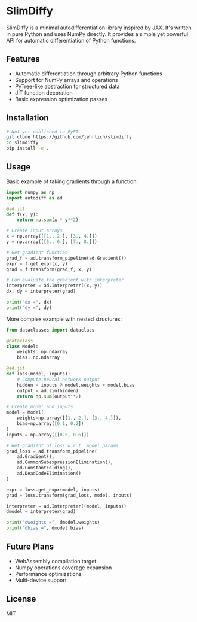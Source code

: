 # SlimDiffy

SlimDiffy is a minimal autodifferentiation library inspired by JAX. It's written in pure Python and uses NumPy directly. It provides a simple yet powerful API for automatic differentiation of Python functions.

## Features

- Automatic differentiation through arbitrary Python functions
- Support for NumPy arrays and operations
- PyTree-like abstraction for structured data
- JIT function decoration
- Basic expression optimization passes

## Installation

```bash
# Not yet published to PyPI
git clone https://github.com/jehrlich/slimdiffy
cd slimdiffy
pip install -e .
```

## Usage

Basic example of taking gradients through a function:

```python
import numpy as np
import autodiff as ad

@ad.jit
def f(x, y):
    return np.sum(x * y**2)

# Create input arrays
x = np.array([[1., 2.], [3., 4.]])
y = np.array([[5., 6.], [7., 8.]])

# Get gradient function
grad_f = ad.transform_pipeline(ad.Gradient())
expr = f.get_expr(x, y)
grad = f.transform(grad_f, x, y)

# Can evaluate the gradient with interpreter
interpreter = ad.Interpreter((x, y))
dx, dy = interpreter(grad)

print("dx =", dx)
print("dy =", dy)
```

More complex example with nested structures:

```python
from dataclasses import dataclass

@dataclass
class Model:
    weights: np.ndarray
    bias: np.ndarray

@ad.jit
def loss(model, inputs):
    # Compute neural network output
    hidden = inputs @ model.weights + model.bias
    output = ad.sin(hidden)
    return np.sum(output**2)

# Create model and inputs
model = Model(
    weights=np.array([[1., 2.], [3., 4.]]),
    bias=np.array([0.1, 0.2])
)
inputs = np.array([[0.5, 0.6]])

# Get gradient of loss w.r.t. model params
grad_loss = ad.transform_pipeline(
    ad.Gradient(),
    ad.CommonSubexpressionElimination(),
    ad.ConstantFolding(),
    ad.DeadCodeElimination()
)

expr = loss.get_expr(model, inputs)
grad = loss.transform(grad_loss, model, inputs)

interpreter = ad.Interpreter((model, inputs))
dmodel = interpreter(grad)

print("dweights =", dmodel.weights)
print("dbias =", dmodel.bias)
```

## Future Plans

- WebAssembly compilation target
- Numpy operations coverage expansion
- Performance optimizations
- Multi-device support

## License

MIT
